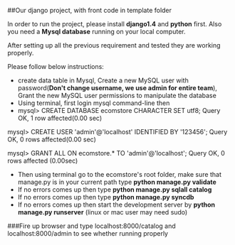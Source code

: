 ##Our django project, with front code in template folder

In order to run the project, please install **django1.4** and **python** first. Also you need a **Mysql database**
running on your local computer.

After setting up all the previous requirement and tested they are working properly.

Please follow below instructions:
* create data table in Mysql, Create a new MySQL user with password(**Don't change username, we use admin for entire team**), Grant the new MySQL user permissions to manipulate the database
* Using terminal, first login mysql command-line then
* mysql> CREATE DATABASE ecomstore CHARACTER SET utf8;
Query OK, 1 row affected(0.00 sec)

mysql> CREATE USER 'admin'@'localhost' IDENTIFIED BY '123456';
Query OK, 0 rows affected(0.00 sec)

mysql> GRANT ALL ON ecomstore.* TO 'admin'@'localhost';
Query OK, 0 rows affected (0.00sec)

* Then using terminal go to the ecomstore's root folder, make sure that manage.py is in your current path
type **python manage.py validate**
* If no errors comes up then type **python manage.py sqlall catalog**
* If no errors comes up then type **python manage.py syncdb**
* If no errors comes up then start the development server by **python manage.py runserver** (linux or mac user may need sudo)

###Fire up browser and type localhost:8000/catalog and localhost:8000/admin to see whether running properly
